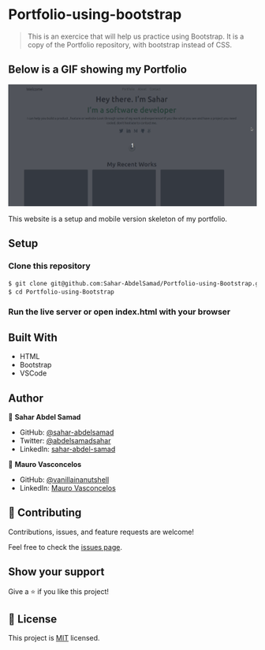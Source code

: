 # Portfolio-using-bootstrap

> This is an exercice that will help us practice using Bootstrap.
> It is a copy of the Portfolio repository, with bootstrap instead of CSS.

## Below is a GIF showing my Portfolio
![gif](Screenshot.gif)

This website is a setup and mobile version skeleton of my portfolio.

## Setup

### Clone this repository

```bash
$ git clone git@github.com:Sahar-AbdelSamad/Portfolio-using-Bootstrap.git
$ cd Portfolio-using-Bootstrap
```
### Run the live server or open index.html with your browser
## Built With

- HTML
- Bootstrap
- VSCode

## Author

👤 **Sahar Abdel Samad**

- GitHub: [@sahar-abdelsamad](https://github.com/Sahar-AbdelSamad)
- Twitter: [@abdelsamadsahar](https://twitter.com/AbdelSamadSahar)
- LinkedIn: [sahar-abdel-samad](https://www.linkedin.com/in/sahar-abdel-samad/)

👤 **Mauro Vasconcelos**

- GitHub: [@vanillainanutshell](https://github.com/vanillainanutshell)
- LinkedIn: [Mauro Vasconcelos](https://www.linkedin.com/in/mauro-vasconcelos-a3671a223/)

## 🤝 Contributing

Contributions, issues, and feature requests are welcome!

Feel free to check the [issues page](https://github.com/Sahar-AbdelSamad/Portfolio-using-bootstrap/issues).

## Show your support

Give a ⭐️ if you like this project!

## 📝 License

This project is [MIT](LICENSE) licensed.
